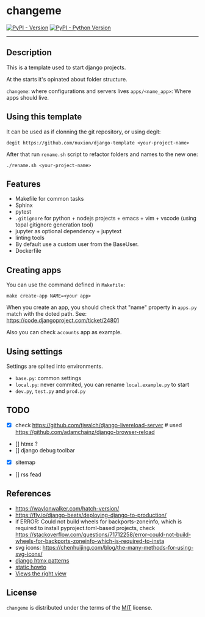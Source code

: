 # changeme

[![PyPI - Version](https://img.shields.io/pypi/v/changeme.svg)](https://pypi.org/project/changeme)
[![PyPI - Python Version](https://img.shields.io/pypi/pyversions/changeme.svg)](https://pypi.org/project/changeme)

-----

## Description

This is a template used to start django projects. 

At the starts it's opinated about folder structure. 

`changeme`: where configurations and servers lives
`apps/<name_app>`: Where apps should live. 

## Using this template

It can be used as if clonning the git repository, or using degit:

```console
degit https://github.com/nuxion/django-template <your-project-name>
```

After that run `rename.sh` script to refactor folders and names to the new one:

```console
./rename.sh <your-project-name>
```

## Features

- Makefile for common tasks
- Sphinx 
- pytest
- `.gitignore` for python + nodejs projects + emacs + vim + vscode (using topal gitignore generation tool)
- jupyter as optional dependency + jupytext
- linting tools
- By default use a custom user from the BaseUser.   
- Dockerfile


## Creating apps

You can use the command defined in `Makefile`:

```
make create-app NAME=<your app>
```

When you create an app, you should check that "name" property in `apps.py` match with the doted path. See: https://code.djangoproject.com/ticket/24801

Also you can check `accounts` app as example. 

## Using settings

Settings are splited into environments. 

- `base.py`: common settings 
- `local.py`: never commited, you can rename `local.example.py` to start 
- `dev.py`, `test.py` and `prod.py`

## TODO

- [x] check https://github.com/tjwalch/django-livereload-server # used https://github.com/adamchainz/django-browser-reload 
- [] htmx ?
- [] django debug toolbar
- [x] sitemap
- [] rss fead

## References

- https://waylonwalker.com/hatch-version/
- https://fly.io/django-beats/deploying-django-to-production/
- if ERROR: Could not build wheels for backports-zoneinfo, which is required to install pyproject.toml-based projects, check https://stackoverflow.com/questions/71712258/error-could-not-build-wheels-for-backports-zoneinfo-which-is-required-to-insta
- svg icons: https://chenhuijing.com/blog/the-many-methods-for-using-svg-icons/
- [django htmx patterns](https://github.com/spookylukey/django-htmx-patterns)
- [static howto](https://django.how/basics/django-collectstatic/)
- [Views the right view](https://spookylukey.github.io/django-views-the-right-way/)


## License

`changeme` is distributed under the terms of the [MIT](https://spdx.org/licenses/MIT.html) license.
